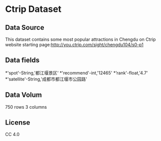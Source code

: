 # Ctrip Dataset

## Data Source

This dataset contains some most popular attractions in Chengdu on Ctrip website
starting page:http://you.ctrip.com/sight/chengdu104/s0-p1

## Data fields
*'spot'-String,'都江堰景区‘
*'recommend'-int,'12465'
*’rank'-float,'4.7'
*'satellite'-String,'成都市都江堰市公园路'

## Data Volum
750 rows 3 columns

## License
CC 4.0

